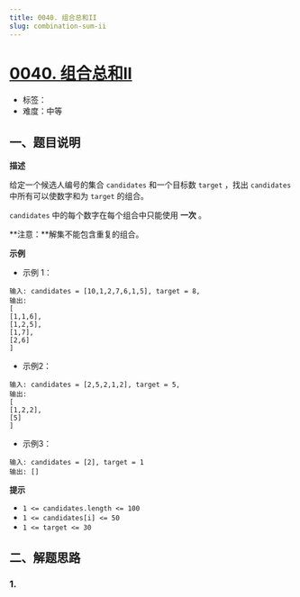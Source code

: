 ```yaml
---
title: 0040. 组合总和II
slug: combination-sum-ii
---
```


# [0040. 组合总和II](https://leetcode.cn/problems/combination-sum-ii/)

- 标签：
- 难度：中等

## 一、题目说明

**描述**

给定一个候选人编号的集合 `candidates` 和一个目标数 `target` ，找出 `candidates` 中所有可以使数字和为 `target` 的组合。

`candidates` 中的每个数字在每个组合中只能使用 **一次** 。

**注意：**解集不能包含重复的组合。

**示例**

* 示例 1：

```text
输入: candidates = [10,1,2,7,6,1,5], target = 8,
输出:
[
[1,1,6],
[1,2,5],
[1,7],
[2,6]
]
```

* 示例2：

```text
输入: candidates = [2,5,2,1,2], target = 5,
输出:
[
[1,2,2],
[5]
]
```

* 示例3：

```text
输入: candidates = [2], target = 1
输出: []
```

**提示**

* `1 <= candidates.length <= 100`
* `1 <= candidates[i] <= 50`
* `1 <= target <= 30`

## 二、解题思路

### 1.
